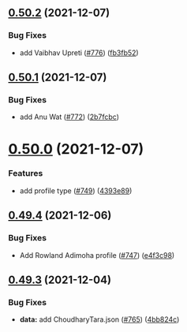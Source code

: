 ## [0.50.2](https://github.com/EddieHubCommunity/LinkFree/compare/v0.50.1...v0.50.2) (2021-12-07)


### Bug Fixes

* add Vaibhav Upreti ([#776](https://github.com/EddieHubCommunity/LinkFree/issues/776)) ([fb3fb52](https://github.com/EddieHubCommunity/LinkFree/commit/fb3fb52941c66c72834a522df95cd9e086d3ae67))



## [0.50.1](https://github.com/EddieHubCommunity/LinkFree/compare/v0.50.0...v0.50.1) (2021-12-07)


### Bug Fixes

* add Anu Wat ([#772](https://github.com/EddieHubCommunity/LinkFree/issues/772)) ([2b7fcbc](https://github.com/EddieHubCommunity/LinkFree/commit/2b7fcbc1464c355f5faef531552636e503e54047))



# [0.50.0](https://github.com/EddieHubCommunity/LinkFree/compare/v0.49.4...v0.50.0) (2021-12-07)


### Features

* add profile type ([#749](https://github.com/EddieHubCommunity/LinkFree/issues/749)) ([4393e89](https://github.com/EddieHubCommunity/LinkFree/commit/4393e898cb0955e92ebee475cd526de8a91ce1ad))



## [0.49.4](https://github.com/EddieHubCommunity/LinkFree/compare/v0.49.3...v0.49.4) (2021-12-06)


### Bug Fixes

* Add Rowland Adimoha profile ([#747](https://github.com/EddieHubCommunity/LinkFree/issues/747)) ([e4f3c98](https://github.com/EddieHubCommunity/LinkFree/commit/e4f3c989f04a5cb1208495afc3e46735b18e2b80))



## [0.49.3](https://github.com/EddieHubCommunity/LinkFree/compare/v0.49.2...v0.49.3) (2021-12-04)


### Bug Fixes

* **data:** add ChoudharyTara.json ([#765](https://github.com/EddieHubCommunity/LinkFree/issues/765)) ([4bb824c](https://github.com/EddieHubCommunity/LinkFree/commit/4bb824c8426e8b796ce8e9ce0e9f922a53fdac3b))



